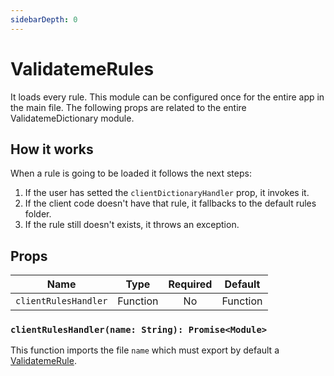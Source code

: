 ```yaml
---
sidebarDepth: 0
---
```


# ValidatemeRules

It loads every rule. This module can be configured once for the entire app in the main file. The following props are related to the entire ValidatemeDictionary module.

## How it works

When a rule is going to be loaded it follows the next steps:

1. If the user has setted the `clientDictionaryHandler` prop, it invokes it.
2. If the client code doesn't have that rule, it fallbacks to the default rules folder.
3. If the rule still doesn't exists, it throws an exception.

## Props

| Name                 | Type     | Required | Default  |
| -------------------- | :------: | :------: | -------- |
| `clientRulesHandler` | Function | No       | Function |

### `clientRulesHandler(name: String): Promise<Module>`

This function imports the file `name` which must export by default a [ValidatemeRule](./validateme-rule.html).
